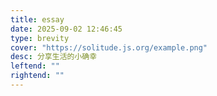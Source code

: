 ```yaml
---
title: essay
date: 2025-09-02 12:46:45
type: brevity
cover: "https://solitude.js.org/example.png"
desc: 分享生活的小确幸
leftend: ""
rightend: ""
---
```

